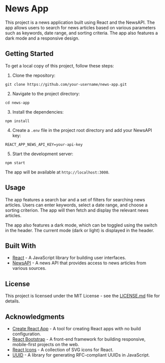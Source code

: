 # News App

This project is a news application built using React and the NewsAPI. The app allows users to search for news articles based on various parameters such as keywords, date range, and sorting criteria. The app also features a dark mode and a responsive design.

## Getting Started

To get a local copy of this project, follow these steps:

1. Clone the repository:

```
git clone https://github.com/your-username/news-app.git
```

2. Navigate to the project directory:

```
cd news-app
```

3. Install the dependencies:

```
npm install
```

4. Create a `.env` file in the project root directory and add your NewsAPI key:

```
REACT_APP_NEWS_API_KEY=your-api-key
```

5. Start the development server:

```
npm start
```

The app will be available at `http://localhost:3000`.

## Usage

The app features a search bar and a set of filters for searching news articles. Users can enter keywords, select a date range, and choose a sorting criterion. The app will then fetch and display the relevant news articles.

The app also features a dark mode, which can be toggled using the switch in the header. The current mode (dark or light) is displayed in the header.

## Built With

* [React](https://reactjs.org/) - A JavaScript library for building user interfaces.
* [NewsAPI](https://newsapi.org/) - A news API that provides access to news articles from various sources.

## License

This project is licensed under the MIT License - see the [LICENSE.md](https://www.codechat.co/LICENSE.md) file for details.

## Acknowledgments

* [Create React App](https://github.com/facebook/create-react-app) - A tool for creating React apps with no build configuration.
* [React Bootstrap](https://react-bootstrap.github.io/) - A front-end framework for building responsive, mobile-first projects on the web.
* [React Icons](https://react-icons.github.io/react-icons/) - A collection of SVG icons for React.
* [UUID](https://github.com/uuidjs/uuid) - A library for generating RFC-compliant UUIDs in JavaScript.
